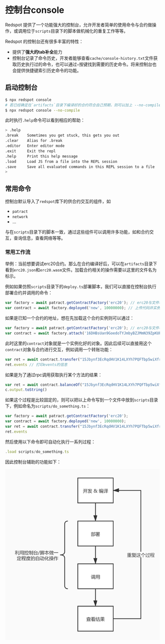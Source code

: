 # 控制台console

Redspot 提供了一个功能强大的控制台，允许开发者简单的使用命令与合约做操作，或调用位于`scripts`目录下的脚本做机械化的重复工作等等。

Redspot 的控制台还有很多丰富的特性：
* 提供了**强大的tab补全**能力
* 控制台记录了命令历史，开发者能够查看`cache/console-history.txt`文件获取历史执行过的命令，也可以通过`↑`按键找到需要的历史命令。将来控制台也会提供快捷键索引历史命令的功能。

## 启动控制台
```bash
$ npx redspot console
# 若已经确定在`artifacts`目录下编译好的合约符合自己预期，则可以加上 --no-compile 参数不进行合约编译
$ npx redspot console --no-compile
```

此时执行`.help`命令可以看到相应的帮助：
```bash
> .help
.break    Sometimes you get stuck, this gets you out
.clear    Alias for .break
.editor   Enter editor mode
.exit     Exit the repl
.help     Print this help message
.load     Load JS from a file into the REPL session
.save     Save all evaluated commands in this REPL session to a file
> 
```

## 常用命令
控制台默认导入了`redspot`库下的供合约交互的组件，如

* `patract`
* `network` 
* ...

与在`scripts`目录下的脚本一致，通过这些组件可以调用许多功能，如和合约交互，查询信息，查看网络等等。

### 常用工作流
举例：当前想要调试erc20合约。那么在合约编译好后，可以在`artifacts`目录下看到`erc20.json`和`erc20.wasm`文件。加载合约相关的操作需要以这里的文件名为标示。

例如如果仿照`scripts`目录下的`deploy.ts`部署脚本，我们可以直接在控制台执行部署合约并调用的命令：
```typescript
var factory = await patract.getContractFactory('erc20'); // erc20与文件名一致
var contract = await factory.deployed('new', 10000000); // 上传代码并实例化这个合约
```

如果是已知一个合约的地址，想在先加载这个合约实例则可以通过：

```typescript
var factory = await patract.getContractFactory('erc20'); // erc20与文件名一致
var contract = await factory.attach('16DHBsUan9GoedoTYJmbyBZJMmN39ZpKUPvYeAGMTXCgxLQe'); // 加载合约地址
```

此时这里的`contract`对象就是一个实例化好的对象。因此后续可以直接用这个`contract`对象与合约进行交互，例如调用一个转账功能：

```typescript
var ret = await contract.transfer("15Jbynf3EcRqdHV1K14LXYh7PQFTbp5wiXfrc4kbMReR9KxA", 100)
ret.events // 打印events的信息
```

如果是为了通过rpc调用获取执行某个方法的结果：

```typescript
var ret = await contract.balanceOf("15Jbynf3EcRqdHV1K14LXYh7PQFTbp5wiXfrc4kbMReR9KxA")
c.output.toString()
```

如果这个过程是比较固定的，则可以把以上命令写到一个文件中放到`scripts`目录下，例如命名为`scripts/do_something.ts`：

```typescript
var factory = await patract.getContractFactory('erc20');
var contract = await factory.deployed('new', 10000000); 
var ret = await contract.transfer("15Jbynf3EcRqdHV1K14LXYh7PQFTbp5wiXfrc4kbMReR9KxA", 100)
ret.events
```

然后使用以下命令即可自动化执行一系列过程：

```typescript
.load scripts/do_something.ts
```

因此控制台辅助的功能如下：

![](./imgs/process.jpg)
